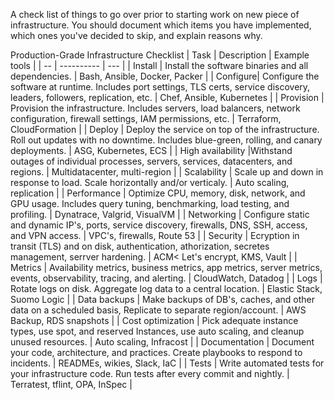 A check list of things to go over prior to starting work on new piece of infrastructure. You should document which items you have implemented, which ones you've decided to skip, and explain reasons why.

Production-Grade Infrastructure Checklist
| Task | Description | Example tools |
| -- | ---------- | --- |
| Install | Install the software binaries and all dependencies. | Bash, Ansible, Docker, Packer |
| Configure|  Configure the software at runtime. Includes port settings, TLS certs, service discovery, leaders, followers, replication, etc. | Chef, Ansible, Kubernetes |
| Provision | Provision the infrastructure. Includes servers, load balancers, network configuration, firewall settings, IAM permissions, etc. | Terraform, CloudFormation |
| Deploy | Deploy the service on top of the infrastructure. Roll out updates with no downtime. Includes blue-green, rolling, and canary deployments. | ASG, Kubernetes, ECS |
| High availability |Withstand outages of individual processes, servers, services, datacenters, and regions. | Multidatacenter, multi-region |
| Scalability | Scale up and down in response to load. Scale horizontally and/or verticaly. | Auto scaling, replication |
| Performance | Optimize CPU, memory, disk, network, and GPU usage. Includes query tuning, benchmarking, load testing, and profiling. | Dynatrace, Valgrid, VisualVM |
| Networking | Configure static and dynamic IP's, ports, service discovery, firewalls, DNS, SSH, access, and VPN access. | VPC's, firewalls, Route 53 |
| Security | Ecryption in transit (TLS) and on disk, authentication, athorization, secretes management, serrver hardening. | ACM< Let's encrypt, KMS, Vault |
| Metrics | Availability metrics, business metrics, app metrics, server metrics, events, observability, tracing, and alerting. | CloudWatch, Datadog |
| Logs | Rotate logs on disk. Aggregate log data to a central location. | Elastic Stack, Suomo Logic |
| Data backups | Make backups of DB's, caches, and other data on a scheduled basis, Replicate to separate region/account. | AWS Backup, RDS snapshots |
| Cost optimization | Pick adequate instance types, use spot, and reserved Instances, use auto scaling, and cleanup unused resources. | Auto scaling, Infracost |
| Documentation | Document your code, architecture, and practices. Create playbooks to respond to incidents. | READMEs, wikies, Slack, IaC |
| Tests | Write automated tests for your infrastructure code. Run tests after every commit and nightly. | Terratest, tflint, OPA, InSpec |
